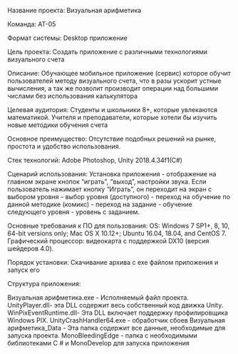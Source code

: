 Название проекта: Визуальная арифметика

Команда: АТ-05

Формат системы: Desktop приложение

Цель проекта: 
Создать приложение с различными технологиями визуального счета

Описание:
Обучающее мобильное приложение (сервис) которое обучит пользователей методу визуального счета, что в разы ускорит устные вычисления, а так же позволит производит операции над большими числами без использования калькулятора

Целевая аудитория:
Студенты и школьники 8+, которые увлекаются математикой.
Учителя и преподаватели, которые хотели бы изучить новые методики обучения счета

Основное преимущество:
Отсутствие подобных решений на рынке, простота и удобство использования.

Стек технологий: Adobe Photoshop, Unity 2018.4.34f1(С#)

Сценарий использования:
Установка приложения - отображение на главном экране кнопок “играть”, “выход”, настройки звука. Если пользователь нажимает кнопку “Играть”, он переходит на экран с выбором уровня - выбор уровня (доступного) - переход на обучение по данной методике (комикс) - переход на задание - обучение следующего уровня - уровень с заданием. 

Основные требования к ПО для пользования:
OS: Windows 7 SP1+, 8, 10, 64-bit versions only; Mac OS X 10.12+; Ubuntu 16.04, 18.04, and CentOS 7.
Графический процессор: видеокарта с поддержкой DX10 (версия шейдеров 4.0).

Порядок установки:
Скачивание архива с exe файлом приложения и запуск его

Структура приложения:

Визуальная арифметика.exe - Исполняемый файл проекта.
UnityPlayer.dll- эта DLL содержит весь собственный код движка Unity.
WinPixEventRuntime.dll- Эта DLL включает поддержку профилировщика Windows PIX.
UnityCrashHandler64.exe - обработчик сбоев
Визуальная арифметика_Data - Эта папка содержит все данные, необходимые для запуска проекта.
MonoBleedingEdge - папка с необходимыми библиотеками C # и MonoDevelop для запуска приложения 
